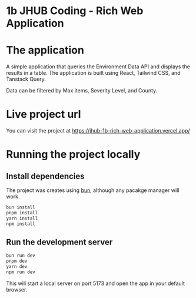 # 1b JHUB Coding - Rich Web Application

# The application

A simple application that queries the Environment Data API and displays the results in a table. The application is built using React, Tailwind CSS, and Tanstack Query.

Data can be filtered by Max items, Severity Level, and County. 

# Live project url 

You can visit the project at https://jhub-1b-rich-web-application.vercel.app/

# Running the project locally

## Install dependencies

The project was creates using [bun](https://bun.sh/), although any pacakge manager will work.

```sh
bun install
pnpm install
yarn install
npm install
```

## Run the development server

```sh
bun run dev
pnpm dev
yarn dev
npm run dev
```

This will start a local server on port 5173 and open the app in your default browser.